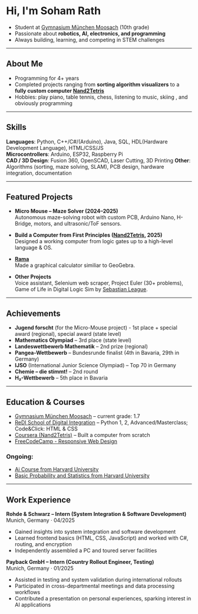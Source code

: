 # Hi, I'm Soham Rath  

- Student at [Gymnasium München Moosach](https://gym-muc-moosach.musin.de) (10th grade)  
- Passionate about **robotics, AI, electronics, and programming**  
- Always building, learning, and competing in STEM challenges  

---

## About Me  
- Programming for 4+ years
- Completed projects ranging from **sorting algorithm visualizers** to a **fully custom computer [Nand2Tetris](https://nand2tetris.org)**  
- Hobbies: play piano, table tennis, chess, listening to music, skiing , and obviously programming

---

## Skills  
**Languages**: Python, C++/C#/(Arduino), Java, SQL, HDL(Hardware Development Language), HTML/CSS/JS  
**Microcontrollers**: Arduino, ESP32, Raspberry Pi  
**CAD / 3D Design**: Fusion 360, OpenSCAD, Laser Cutting, 3D Printing
**Other**: Algorithms (sorting, maze solving, SLAM), PCB design, hardware integration, documentation 

---

## Featured Projects  

- **Micro Mouse – Maze Solver (2024–2025)**  
  Autonomous maze-solving robot with custom PCB, Arduino Nano, H-Bridge, motors, and ultrasonic/ToF sensors.  

- **Build a Computer from First Principles ([Nand2Tetris](https://nand2tetris.org), 2025)**  
  Designed a working computer from logic gates up to a high-level language & OS.  

- **[Rama](https:soham-rath.github.io/Rama/)**  
  Made a graphical calculator similiar to GeoGebra.

- **Other Projects**  
  Voice assistant, Selenium web scraper, Project Euler (30+ problems), Game of Life in Digital Logic Sim by [Sebastian League](https://GitHub.com/SebLague).  
---

## Achievements  

- **Jugend forscht** (for the Micro-Mouse project) - 1st place + special award (regional), special award (state level)  
- **Mathematics Olympiad** – 3rd place (state level)  
- **Landeswettbewerb Mathematik** – 2nd prize (regional)  
- **Pangea-Wettbewerb** – Bundesrunde finalist (4th in Bavaria, 29th in Germany)  
- **IJSO** (International Junior Science Olympiad) – Top 70 in Germany  
- **Chemie – die stimmt!** – 2nd round  
- **H₂-Wettbewerb** – 5th place in Bavaria  

---

## Education & Courses  

- [Gymnasium München Moosach](https://gym-muc-moosach.musin.de) – current grade: 1.7  
- [ReDI School of Digital Integration](https://www.redi-school.org/) – Python 1, 2, Advanced/Masterclass; Code&Click: HTML & CSS 
- [Coursera (Nand2Tetris)](https://www.coursera.org/learn/build-a-computer?) – Built a computer from scratch
- [FreeCodeCamp - Responsive Web Design](https://www.freecodecamp.org/certification/fcceee8ee57-1f2b-42cf-87f7-3f7ee04c6ce8/responsive-web-design)
### Ongoing:
- [Ai Course from Harvard University](https://learning.edx.org/course/course-v1:HarvardX+CS50AI+1T2020/home)
- [Basic Probability and Statistics from Harvard University](https://www.edx.org/learn/probability/harvard-university-fat-chance-probability-from-the-ground-up)

---

## Work Experience  

**Rohde & Schwarz – Intern (System Integration & Software Development)**  
 Munich, Germany · 04/2025  
- Gained insights into system integration and software development  
- Learned frontend basics (HTML, CSS, JavaScript) and worked with C#, routing, and encryption  
- Independently assembled a PC and toured server facilities  

**Payback GmbH – Intern (Country Rollout Engineer, Testing)**  
 Munich, Germany · 01/2025  
- Assisted in testing and system validation during international rollouts  
- Participated in cross-departmental meetings and data processing workflows  
- Contributed a presentation on personal experiences, sparking interest in AI applications  
